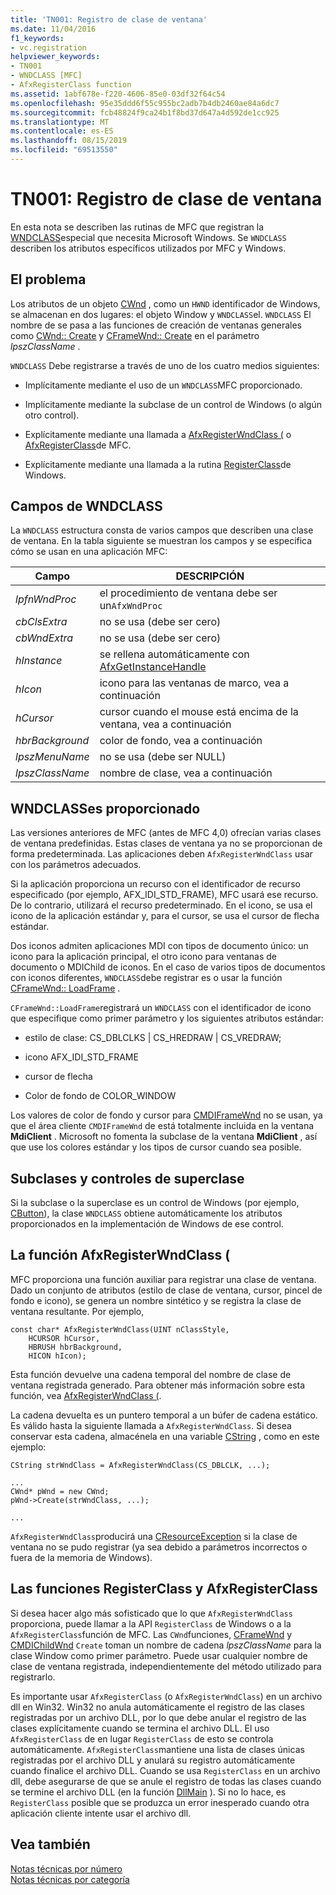 ```yaml
---
title: 'TN001: Registro de clase de ventana'
ms.date: 11/04/2016
f1_keywords:
- vc.registration
helpviewer_keywords:
- TN001
- WNDCLASS [MFC]
- AfxRegisterClass function
ms.assetid: 1abf678e-f220-4606-85e0-03df32f64c54
ms.openlocfilehash: 95e35ddd6f55c955bc2adb7b4db2460ae84a6dc7
ms.sourcegitcommit: fcb48824f9ca24b1f8bd37d647a4d592de1cc925
ms.translationtype: MT
ms.contentlocale: es-ES
ms.lasthandoff: 08/15/2019
ms.locfileid: "69513550"
---
```

# <a name="tn001-window-class-registration"></a>TN001: Registro de clase de ventana

En esta nota se describen las rutinas de MFC que registran la [WNDCLASS](/windows/win32/api/winuser/ns-winuser-wndclassw)especial que necesita Microsoft Windows. Se `WNDCLASS` describen los atributos específicos utilizados por MFC y Windows.

## <a name="the-problem"></a>El problema

Los atributos de un objeto [CWnd](../mfc/reference/cwnd-class.md) , como un `HWND` identificador de Windows, se almacenan en dos lugares: el objeto Window y `WNDCLASS`el. `WNDCLASS` El nombre de se pasa a las funciones de creación de ventanas generales como [CWnd:: Create](../mfc/reference/cwnd-class.md#create) y [CFrameWnd:: Create](../mfc/reference/cframewnd-class.md#create) en el parámetro *lpszClassName* .

`WNDCLASS` Debe registrarse a través de uno de los cuatro medios siguientes:

- Implícitamente mediante el uso de un `WNDCLASS`MFC proporcionado.

- Implícitamente mediante la subclase de un control de Windows (o algún otro control).

- Explícitamente mediante una llamada a [AfxRegisterWndClass (](../mfc/reference/application-information-and-management.md#afxregisterwndclass) o [AfxRegisterClass](../mfc/reference/application-information-and-management.md#afxregisterclass)de MFC.

- Explícitamente mediante una llamada a la rutina [RegisterClass](/windows/win32/api/winuser/nf-winuser-registerclassw)de Windows.

## <a name="wndclass-fields"></a>Campos de WNDCLASS

La `WNDCLASS` estructura consta de varios campos que describen una clase de ventana. En la tabla siguiente se muestran los campos y se especifica cómo se usan en una aplicación MFC:

|Campo|DESCRIPCIÓN|
|-----------|-----------------|
|*lpfnWndProc*|el procedimiento de ventana debe ser un`AfxWndProc`|
|*cbClsExtra*|no se usa (debe ser cero)|
|*cbWndExtra*|no se usa (debe ser cero)|
|*hInstance*|se rellena automáticamente con [AfxGetInstanceHandle](../mfc/reference/application-information-and-management.md#afxgetinstancehandle)|
|*hIcon*|icono para las ventanas de marco, vea a continuación|
|*hCursor*|cursor cuando el mouse está encima de la ventana, vea a continuación|
|*hbrBackground*|color de fondo, vea a continuación|
|*lpszMenuName*|no se usa (debe ser NULL)|
|*lpszClassName*|nombre de clase, vea a continuación|

## <a name="provided-wndclasses"></a>WNDCLASSes proporcionado

Las versiones anteriores de MFC (antes de MFC 4,0) ofrecían varias clases de ventana predefinidas. Estas clases de ventana ya no se proporcionan de forma predeterminada. Las aplicaciones deben `AfxRegisterWndClass` usar con los parámetros adecuados.

Si la aplicación proporciona un recurso con el identificador de recurso especificado (por ejemplo, AFX_IDI_STD_FRAME), MFC usará ese recurso. De lo contrario, utilizará el recurso predeterminado. En el icono, se usa el icono de la aplicación estándar y, para el cursor, se usa el cursor de flecha estándar.

Dos iconos admiten aplicaciones MDI con tipos de documento único: un icono para la aplicación principal, el otro icono para ventanas de documento o MDIChild de iconos. En el caso de varios tipos de documentos con iconos diferentes, `WNDCLASS`debe registrar es o usar la función [CFrameWnd:: LoadFrame](../mfc/reference/cframewnd-class.md#loadframe) .

`CFrameWnd::LoadFrame`registrará un `WNDCLASS` con el identificador de icono que especifique como primer parámetro y los siguientes atributos estándar:

- estilo de clase: CS_DBLCLKS &#124; CS_HREDRAW &#124; CS_VREDRAW;

- icono AFX_IDI_STD_FRAME

- cursor de flecha

- Color de fondo de COLOR_WINDOW

Los valores de color de fondo y cursor para [CMDIFrameWnd](../mfc/reference/cmdiframewnd-class.md) no se usan, ya que el área cliente `CMDIFrameWnd` de está totalmente incluida en la ventana **MdiClient** . Microsoft no fomenta la subclase de la ventana **MdiClient** , así que use los colores estándar y los tipos de cursor cuando sea posible.

## <a name="subclassing-and-superclassing-controls"></a>Subclases y controles de superclase

Si la subclase o la superclase es un control de Windows (por ejemplo, [CButton](../mfc/reference/cbutton-class.md)), la clase `WNDCLASS` obtiene automáticamente los atributos proporcionados en la implementación de Windows de ese control.

## <a name="the-afxregisterwndclass-function"></a>La función AfxRegisterWndClass (

MFC proporciona una función auxiliar para registrar una clase de ventana. Dado un conjunto de atributos (estilo de clase de ventana, cursor, pincel de fondo e icono), se genera un nombre sintético y se registra la clase de ventana resultante. Por ejemplo,

```
const char* AfxRegisterWndClass(UINT nClassStyle,
    HCURSOR hCursor,
    HBRUSH hbrBackground,
    HICON hIcon);
```

Esta función devuelve una cadena temporal del nombre de clase de ventana registrada generado. Para obtener más información sobre esta función, vea [AfxRegisterWndClass (](../mfc/reference/application-information-and-management.md#afxregisterwndclass).

La cadena devuelta es un puntero temporal a un búfer de cadena estático. Es válido hasta la siguiente llamada a `AfxRegisterWndClass`. Si desea conservar esta cadena, almacénela en una variable [CString](../atl-mfc-shared/using-cstring.md) , como en este ejemplo:

```
CString strWndClass = AfxRegisterWndClass(CS_DBLCLK, ...);

...
CWnd* pWnd = new CWnd;
pWnd->Create(strWndClass, ...);

...
```

`AfxRegisterWndClass`producirá una [CResourceException](../mfc/reference/cresourceexception-class.md) si la clase de ventana no se pudo registrar (ya sea debido a parámetros incorrectos o fuera de la memoria de Windows).

## <a name="the-registerclass-and-afxregisterclass-functions"></a>Las funciones RegisterClass y AfxRegisterClass

Si desea hacer algo más sofisticado que lo que `AfxRegisterWndClass` proporciona, puede llamar a la API `RegisterClass` de Windows o a la `AfxRegisterClass`función de MFC. Las `CWnd`funciones, [CFrameWnd](../mfc/reference/cframewnd-class.md) y [CMDIChildWnd](../mfc/reference/cmdichildwnd-class.md) `Create` toman un nombre de cadena *lpszClassName* para la clase Window como primer parámetro. Puede usar cualquier nombre de clase de ventana registrada, independientemente del método utilizado para registrarlo.

Es importante usar `AfxRegisterClass` (o `AfxRegisterWndClass`) en un archivo dll en Win32. Win32 no anula automáticamente el registro de las clases registradas por un archivo DLL, por lo que debe anular el registro de las clases explícitamente cuando se termina el archivo DLL. El uso `AfxRegisterClass` de en lugar `RegisterClass` de esto se controla automáticamente. `AfxRegisterClass`mantiene una lista de clases únicas registradas por el archivo DLL y anulará su registro automáticamente cuando finalice el archivo DLL. Cuando se usa `RegisterClass` en un archivo dll, debe asegurarse de que se anule el registro de todas las clases cuando se termine el archivo DLL (en la función [DllMain](/windows/win32/Dlls/dllmain) ). Si no lo hace, es `RegisterClass` posible que se produzca un error inesperado cuando otra aplicación cliente intente usar el archivo dll.

## <a name="see-also"></a>Vea también

[Notas técnicas por número](../mfc/technical-notes-by-number.md)<br/>
[Notas técnicas por categoría](../mfc/technical-notes-by-category.md)
